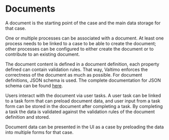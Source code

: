 # Documents

A document is the starting point of the case and the main data storage for that case.

One or multiple processes can be associated with a document. At least one process needs to be linked to a case to be able to
create the document; other processes can be configured to either create the document or to contribute to an existing document.

The document content is defined in a document definition, each property defined can contain validation rules.
That way, Valtimo enforces the correctness of the document as much as possible. For document definitions, JSON schema
is used. The complete documentation for JSON schema can be found
[here](https://json-schema.org/understanding-json-schema/index.html).

Users interact with the document via user tasks. A user task can be linked to a task form that can preload document data, and user input from a task form can be stored in the document after completing a task. By completing a task the data is validated against the validation rules of the document definition and stored.

Document data can be presented in the UI as a case by preloading the data into multiple forms for that case.
